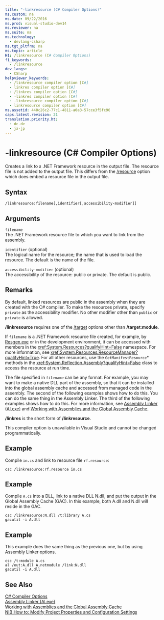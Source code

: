 ```yaml
---
title: "-linkresource (C# Compiler Options)"
ms.custom: na
ms.date: 09/22/2016
ms.prod: visual-studio-dev14
ms.reviewer: na
ms.suite: na
ms.technology: 
  - devlang-csharp
ms.tgt_pltfrm: na
ms.topic: article
H1: /linkresource (C# Compiler Options)
f1_keywords: 
  - /linkresource
dev_langs: 
  - CSharp
helpviewer_keywords: 
  - /linkresource compiler option [C#]
  - linkres compiler option [C#]
  - /linkres compiler option [C#]
  - -linkres compiler option [C#]
  - -linkresource compiler option [C#]
  - linkresource compiler option [C#]
ms.assetid: 440c26c2-77c1-4811-a0a3-57cce3f5fc96
caps.latest.revision: 21
translation.priority.ht: 
  - de-de
  - ja-jp
---
```

# -linkresource (C# Compiler Options)
Creates a link to a .NET Framework resource in the output file. The resource file is not added to the output file. This differs from the [/resource](../vs140/-resource--csharp-compiler-options-.md) option which does embed a resource file in the output file.  
  
## Syntax  
  
```  
/linkresource:filename[,identifier[,accessibility-modifier]]  
```  
  
## Arguments  
 `filename`  
 The .NET Framework resource file to which you want to link from the assembly.  
  
 `identifier` (optional)  
 The logical name for the resource; the name that is used to load the resource. The default is the name of the file.  
  
 `accessibility-modifier` (optional)  
 The accessibility of the resource: public or private. The default is public.  
  
## Remarks  
 By default, linked resources are public in the assembly when they are created with the C# compiler. To make the resources private, specify `private` as the accessibility modifier. No other modifier other than `public` or `private` is allowed.  
  
 **/linkresource** requires one of the [/target](../vs140/-target--csharp-compiler-options-.md) options other than **/target:module**.  
  
 If `filename` is a .NET Framework resource file created, for example, by [Resgen.exe](assetId:///8ef159de-b660-4bec-9213-c3fbc4d1c6f4) or in the development environment, it can be accessed with members in the <xref:System.Resources?qualifyHint=False> namespace. For more information, see <xref:System.Resources.ResourceManager?qualifyHint=True>. For all other resources, use the `GetManifestResource`* methods in the <xref:System.Reflection.Assembly?qualifyHint=False> class to access the resource at run time.  
  
 The file specified in `filename` can be any format. For example, you may want to make a native DLL part of the assembly, so that it can be installed into the global assembly cache and accessed from managed code in the assembly. The second of the following examples shows how to do this. You can do the same thing in the Assembly Linker. The third of the following examples shows how to do this. For more information, see [Assembly Linker (Al.exe)](assetId:///b5382965-0053-47cf-b92f-862860275a01) and [Working with Assemblies and the Global Assembly Cache](assetId:///8a18e5c2-d41d-49ef-abcb-7c27e2469433).  
  
 **/linkres** is the short form of **/linkresource**.  
  
 This compiler option is unavailable in Visual Studio and cannot be changed programmatically.  
  
## Example  
 Compile `in.cs` and link to resource file `rf.resource`:  
  
```  
csc /linkresource:rf.resource in.cs  
```  
  
## Example  
 Compile `A.cs` into a DLL, link to a native DLL N.dll, and put the output in the Global Assembly Cache (GAC). In this example, both A.dll and N.dll will reside in the GAC.  
  
```  
csc /linkresource:N.dll /t:library A.cs  
gacutil -i A.dll  
```  
  
## Example  
 This example does the same thing as the previous one, but by using Assembly Linker options.  
  
```  
csc /t:module A.cs  
al /out:A.dll A.netmodule /link:N.dll   
gacutil -i A.dll  
```  
  
## See Also  
 [C# Compiler Options](../vs140/csharp-compiler-options.md)   
 [Assembly Linker (Al.exe)](assetId:///b5382965-0053-47cf-b92f-862860275a01)   
 [Working with Assemblies and the Global Assembly Cache](assetId:///8a18e5c2-d41d-49ef-abcb-7c27e2469433)   
 [NIB How to: Modify Project Properties and Configuration Settings](assetId:///e7184bc5-2f2b-4b4f-aa9a-3ecfcbc48b67)